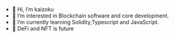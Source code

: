 - 👋 Hi, I’m kaizoku
- 👀 I’m interested in Blockchain software and core development.
- 👾 I’m currently learning Solidity,Typescript and JavaScript.
- 🚀 DeFi and NFT is future


<!---
kaizokubhaiya/kaizokubhaiya is an ✨ special ✨ repository because its `README.md` (this file) appears on your GitHub profile.
You can click the Preview links to take a look at your changes.
--->
